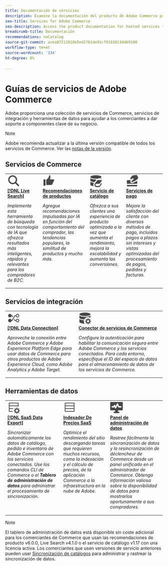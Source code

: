 ```yaml
---
title: Documentación de servicios
description: Examine la documentación del producto de Adobe Commerce para Servicios SaaS de Commerce
seo-title: Services for Adobe Commerce
seo-description: Access the product documentation for hosted services that help Adobe Commerce merchants support key components of their business.
breadcrumb-title: Documentación
recommendations: noCatalog
source-git-commit: acea87211010e5ed2761de91cf9101813d4b9190
workflow-type: tm+mt
source-wordcount: '334'
ht-degree: 0%

---
```


# Guías de servicios de Adobe Commerce

Adobe proporciona una colección de servicios de Commerce, servicios de integración y herramientas de datos para ayudar a los comerciantes a dar soporte a componentes clave de su negocio.

>[!NOTE]
>
>Adobe recomienda actualizar a la última versión compatible de todos los servicios de Commerce. Ver las [notas de la versión](release-notes-all.md).

## Servicios de Commerce

<table style="table-layout:fixed">
<tr style="border: 0;">
   <td valign="top">
      <a href="../live-search//overview.md">
      <img alt="Buscar" src="../assets/icons/Magnify.svg" width="40">
      </a>
      <div>
         <a href="../live-search//overview.md">
         <strong>[!DNL Live Search]</strong>
         </a>
      </div>
      <p>
         <em>Implemente esta herramienta de búsqueda con tecnología de IA que ofrezca resultados más inteligentes, rápidos y relevantes para los compradores de B2C.</em>
      </p>
   </td>
   <td valign="top">
      <a href="../product-recommendations/overview.md">
      <img alt="ThumbsUp" src="../assets/icons/ThumbUp.svg" width="40">
      </a>
      <div>
         <a href="../product-recommendations/overview.md">
         <strong>Recomendaciones de productos</strong>
         </a>
      </div>
      <p>
         <em>Agregue recomendaciones impulsadas por IA en función del comportamiento del comprador, las tendencias populares, la similitud de productos y mucho más.</em>
      </p>
   </td>
   <td valign="top">
      <a href="../catalog-service/overview.md">
      <img alt="Datos de catálogo para servicios conectados" src="../assets/icons/DataBook.svg" width="40">
      </a>
      <div>
         <a href="../catalog-service/overview.md">
         <strong>Servicio de catálogo</strong>
         </a>
      </div>
      <p>
         <em>Ofrezca a sus clientes una experiencia de producto optimizada a la vez que aumenta el rendimiento, mejora la escalabilidad y aumenta las conversiones.</em>
      </p>
   </td>
   <td valign="top">
      <a href="../payment-services/guide-overview.md">
      <img alt="Pagos con tarjeta de crédito" src="../assets/icons/CreditCard.svg" width="40">
      </a>
      <div>
         <a href="../payment-services/guide-overview.md">
         <strong>Servicios de pago</strong>
         </a>
      </div>
      <p>
         <em>Mejore la satisfacción del cliente con diversos métodos de pago, incluidos pagos a plazos sin intereses y vistas optimizadas del procesamiento de pagos, pedidos y facturas.</em>
      </p>
   </td>
</tr>
</table>

## Servicios de integración

<table style="table-layout:fixed">
<tr style="border: 0;">
   <td valign="top">
      <a href="../data-connection/overview.md">
      <img alt="Transferencia de datos a la plataforma" src="../assets/icons/TransferToPlatform.svg" width="40">
      </a>
      <div>
         <a href="../data-connection/overview.md">
         <strong>[!DNL Data Connection]</strong>
         </a>
      </div>
      <p>
         <em>Aproveche la conexión entre Adobe Commerce y Adobe Experience Platform Edge para usar datos de Commerce para otros productos de Adobe Experience Cloud, como Adobe Analytics y Adobe Target.</em>
      </p>
   </td>
   <td valign="top">
      <a href="../landing/saas.md">
      <img alt="ThumbsUp" src="../assets/icons/DataSetting.svg" width="40">
      </a>
      <div>
          <a href="../landing/saas.md">
         <strong>Conector de servicios de Commerce</strong>
         </a>
      </div>
      <p>
         <em>Configure la autenticación para habilitar la comunicación segura entre Adobe Commerce y los servicios conectados. Para cada entorno, especifique el ID del espacio de datos para el almacenamiento de datos de los servicios de Commerce.</em>
      </p>
   </td>
</tr>
</table>

## Herramientas de datos

<table style="table-layout:fixed">
<tr style="border: 0;">
   <td valign="top">
       <a href="../data-export/overview.md">
      <img alt="Administración de fuentes de exportación de datos SaaS" src="../assets/icons/FeedManagement.svg" width="40">
      </a>
      <div>
         <a href="../data-export/overview.md">
         <strong>[!DNL SaaS Data Export]</strong>
         </a>
      </div>
      <p>
         <em>Sincronizar automáticamente los datos de catálogo, pedido e inventario de Adobe Commerce con los servicios conectados. Use los comandos CLI de Commerce o el <strong>Tablero de administración de datos</strong> para administrar el procesamiento de sincronización.</em>
      </p>
   </td>
   <td valign="top">
      <a href="../price-index/price-indexing.md">
      <img alt="Precios de productos feed" src="../assets/icons/Feed.svg" width="40">
      </a>
      <div>
          <a href="../price-index/price-indexing.md">
         <strong>Indexador De Precios SaaS</strong>
         </a>
      </div>
      <p>
         <em>Optimice el rendimiento del sitio descargando tareas que requieren muchos recursos, como la indexación y el cálculo de precios, de la aplicación Commerce a la infraestructura en la nube de Adobe.</em>
      </p>
   </td>
   <td valign="top">
      <a href="https://experienceleague.adobe.com/es/docs/commerce-admin/systems/data-transfer/data-dashboard" target="_blank">
      <img alt="Monitorización de sincronización de datos" src="../assets/icons/Monitoring.svg" width="40">
      </a>
      <div>
          <a href="https://experienceleague.adobe.com/es/docs/commerce-admin/systems/data-transfer/data-dashboard" target="_blank">
         <strong>Panel de administración de datos</strong>
         </a>
      </div>
      <p>
         <em>Rastree fácilmente la sincronización de datos y la resincronización de déclencheur de Commerce desde un panel unificado en el administrador de Commerce. Obtenga información valiosa sobre la disponibilidad de datos para mostrarlos oportunamente a sus compradores.</em>
      </p>
   </td>
</table>

>[!NOTE]
>
>El tablero de administración de datos está disponible sin coste adicional para los comerciantes de Commerce que usan las recomendaciones de producto v6.0.0, Live Search v4.1.0 o el servicio de catálogo v1.17 con una licencia activa. Los comerciantes que usen versiones de servicio anteriores pueden usar [Sincronización de catálogos](../landing/catalog-sync.md) para administrar y rastrear la sincronización de datos.
